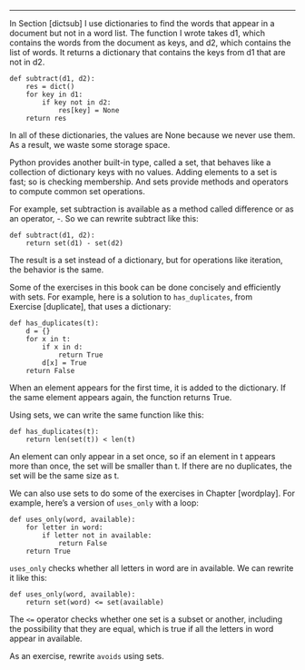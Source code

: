 ----

In Section [dictsub] I use dictionaries to find the words that appear in a document but not in a word list. The function I wrote takes <span>d1</span>, which contains the words from the document as keys, and <span>d2</span>, which contains the list of words. It returns a dictionary that contains the keys from <span>d1</span> that are not in <span>d2</span>.

    def subtract(d1, d2):
        res = dict()
        for key in d1:
            if key not in d2:
                res[key] = None
        return res

In all of these dictionaries, the values are <span>None</span> because we never use them. As a result, we waste some storage space.

Python provides another built-in type, called a <span>set</span>, that behaves like a collection of dictionary keys with no values. Adding elements to a set is fast; so is checking membership. And sets provide methods and operators to compute common set operations.

For example, set subtraction is available as a method called <span>difference</span> or as an operator, <span>-</span>. So we can rewrite <span>subtract</span> like this:

    def subtract(d1, d2):
        return set(d1) - set(d2)

The result is a set instead of a dictionary, but for operations like iteration, the behavior is the same.

Some of the exercises in this book can be done concisely and efficiently with sets. For example, here is a solution to `has_duplicates`, from Exercise [duplicate], that uses a dictionary:

    def has_duplicates(t):
        d = {}
        for x in t:
            if x in d:
                return True
            d[x] = True
        return False

When an element appears for the first time, it is added to the dictionary. If the same element appears again, the function returns <span>True</span>.

Using sets, we can write the same function like this:

    def has_duplicates(t):
        return len(set(t)) < len(t)

An element can only appear in a set once, so if an element in <span>t</span> appears more than once, the set will be smaller than <span>t</span>. If there are no duplicates, the set will be the same size as <span>t</span>.

We can also use sets to do some of the exercises in Chapter [wordplay]. For example, here’s a version of `uses_only` with a loop:

    def uses_only(word, available):
        for letter in word: 
            if letter not in available:
                return False
        return True

`uses_only` checks whether all letters in <span>word</span> are in <span>available</span>. We can rewrite it like this:

    def uses_only(word, available):
        return set(word) <= set(available)

The `<=` operator checks whether one set is a subset or another, including the possibility that they are equal, which is true if all the letters in <span>word</span> appear in <span>available</span>.

As an exercise, rewrite `avoids` using sets.

